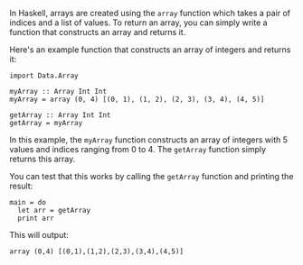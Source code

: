 In Haskell, arrays are created using the `array` function which takes a pair of indices and a list of values. To return an array, you can simply write a function that constructs an array and returns it.

Here's an example function that constructs an array of integers and returns it:

```
import Data.Array

myArray :: Array Int Int
myArray = array (0, 4) [(0, 1), (1, 2), (2, 3), (3, 4), (4, 5)]

getArray :: Array Int Int
getArray = myArray
```

In this example, the `myArray` function constructs an array of integers with 5 values and indices ranging from 0 to 4. The `getArray` function simply returns this array.

You can test that this works by calling the `getArray` function and printing the result:

```
main = do
  let arr = getArray
  print arr
```

This will output:

```
array (0,4) [(0,1),(1,2),(2,3),(3,4),(4,5)]
```